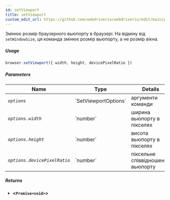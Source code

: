 ```yaml
---
id: setViewport
title: setViewport
custom_edit_url: https://github.com/webdriverio/webdriverio/edit/main/packages/webdriverio/src/commands/browser/setViewport.ts
---
```


Змінює розмір браузерного вьюпорту в браузері. На відміну від `setWindowSize`,
ця команда змінює розмір вьюпорту, а не розмір вікна.

##### Usage

```js
browser.setViewport({ width, height, devicePixelRatio })
```

##### Parameters

<table>
  <thead>
    <tr>
      <th>Name</th><th>Type</th><th>Details</th>
    </tr>
  </thead>
  <tbody>
    <tr>
      <td><code><var>options</var></code></td>
      <td>`SetViewportOptions`</td>
      <td>аргументи команди</td>
    </tr>
    <tr>
      <td><code><var>options.width</var></code></td>
      <td>`number`</td>
      <td>ширина вьюпорту в пікселях</td>
    </tr>
    <tr>
      <td><code><var>options.height</var></code></td>
      <td>`number`</td>
      <td>висота вьюпорту в пікселях</td>
    </tr>
    <tr>
      <td><code><var>options.devicePixelRatio</var></code></td>
      <td>`number`</td>
      <td>піксельне співвідношення вьюпорту</td>
    </tr>
  </tbody>
</table>

##### Returns

- **&lt;`Promise<void>`&gt;**